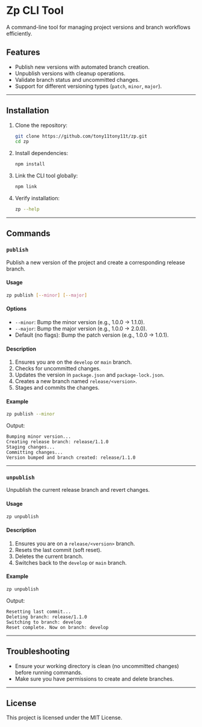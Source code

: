 # Zp CLI Tool

A command-line tool for managing project versions and branch workflows efficiently.

## Features

- Publish new versions with automated branch creation.
- Unpublish versions with cleanup operations.
- Validate branch status and uncommitted changes.
- Support for different versioning types (`patch`, `minor`, `major`).

---

## Installation

1. Clone the repository:

   ```bash
   git clone https://github.com/tony11tony11t/zp.git
   cd zp
   ```

2. Install dependencies:

   ```bash
   npm install
   ```

3. Link the CLI tool globally:

   ```bash
   npm link
   ```

4. Verify installation:

   ```bash
   zp --help
   ```

---

## Commands

### `publish`

Publish a new version of the project and create a corresponding release branch.

#### Usage

```bash
zp publish [--minor] [--major]
```

#### Options

- `--minor`: Bump the minor version (e.g., 1.0.0 → 1.1.0).
- `--major`: Bump the major version (e.g., 1.0.0 → 2.0.0).
- Default (no flags): Bump the patch version (e.g., 1.0.0 → 1.0.1).

#### Description

1. Ensures you are on the `develop` or `main` branch.
2. Checks for uncommitted changes.
3. Updates the version in `package.json` and `package-lock.json`.
4. Creates a new branch named `release/<version>`.
5. Stages and commits the changes.

#### Example

```bash
zp publish --minor
```

Output:

```plaintext
Bumping minor version...
Creating release branch: release/1.1.0
Staging changes...
Committing changes...
Version bumped and branch created: release/1.1.0
```

---

### `unpublish`

Unpublish the current release branch and revert changes.

#### Usage

```bash
zp unpublish
```

#### Description

1. Ensures you are on a `release/<version>` branch.
2. Resets the last commit (soft reset).
3. Deletes the current branch.
4. Switches back to the `develop` or `main` branch.

#### Example

```bash
zp unpublish
```

Output:

```plaintext
Resetting last commit...
Deleting branch: release/1.1.0
Switching to branch: develop
Reset complete. Now on branch: develop
```

---

## Troubleshooting

- Ensure your working directory is clean (no uncommitted changes) before running commands.
- Make sure you have permissions to create and delete branches.

---

## License

This project is licensed under the MIT License.